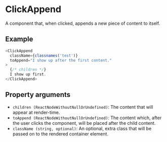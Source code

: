 # ClickAppend

A component that, when clicked, appends a new piece of content to itself.

## Example

```javascript
<ClickAppend
  className={classnames('test')}
  toAppend="I show up after the first content."
>
  {/* children */}
  I show up first.
</ClickAppend>
```

## Property arguments

* `children (ReactNodeWithoutNullOrUndefined)`: The content that will appear at render-time.
* `toAppend (ReactNodeWithoutNullOrUndefined)`: The content which, after the user clicks the component, will be placed after the child content.
* `className (string, optional)`: An optional, extra class that will be passed on to the rendered container element.
